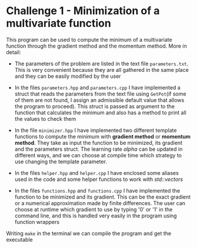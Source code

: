# Challenge 1 - Minimization of a multivariate function

This program can be used to compute the minimum of a multivariate function through the gradient method and the momentum method. More in detail:

- The parameters of the problem are listed in the text file `parameters.txt`. This is very convenient because they are all gathered in the same place and they can be easily modified by the user

- In the files `parameters.hpp` and `parameters.cpp` I have implemented a struct that reads the parameters from the text file using `GetPot`(if some of them are not found, I assign an admissible default value that allows the program to proceed). This struct is passed as argument to the function that calculates the minimum and also has a method to print all the values to check them

- In the file `minimizer.hpp` I have implemented two different template functions to compute the minimum with **gradient method** or **momentum method**.
They take as input the function to be minimized, its gradient and the parameters struct. The learning rate *alpha* can be updated in different ways, and we can choose at compile time which strategy to use changing the template parameter.

-  In the files `helper.hpp` and `helper.cpp` I have enclosed some aliases used in the code and some helper functions to work with *std::vectors* 

-  In the files `functions.hpp` and `functions.cpp` I have implemented the function to be minimized and its gradient. This can be the exact gradient or a numerical approximation made by finite differences. The user can choose at runtime which gradient to use by typing '0' or '1' in the command line, and this is handled very easily in the program using function wrappers

Writing `make` in the terminal we can compile the program and get the executable
